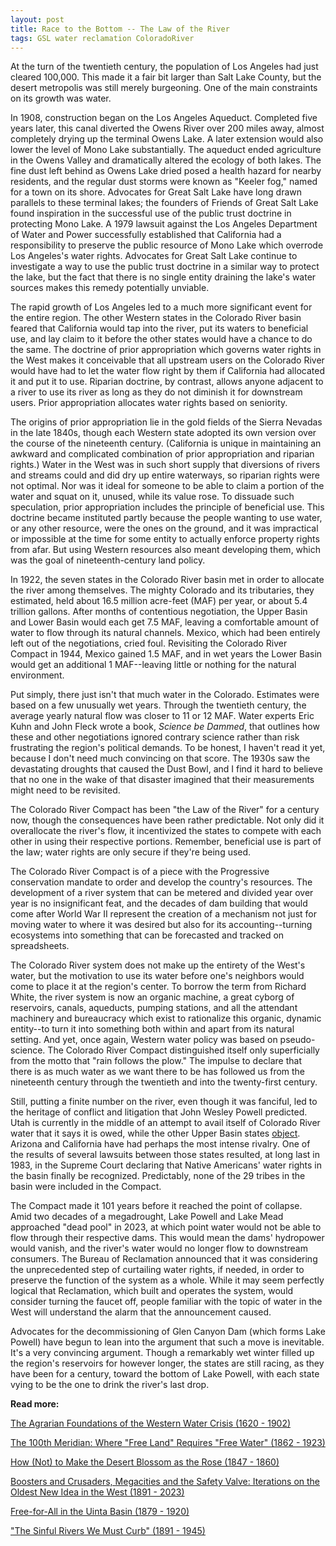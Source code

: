 ```yaml
---
layout: post
title: Race to the Bottom -- The Law of the River
tags: GSL water reclamation ColoradoRiver
---
```


At the turn of the twentieth century, the population of Los Angeles had just cleared 100,000. This made it a fair bit larger than Salt Lake County, but the desert metropolis was still merely burgeoning. One of the main constraints on its growth was water. 

In 1908, construction began on the Los Angeles Aqueduct. Completed five years later, this canal diverted the Owens River over 200 miles away, almost completely drying up the terminal Owens Lake. A later extension would also lower the level of Mono Lake substantially. The aqueduct ended agriculture in the Owens Valley and dramatically altered the ecology of both lakes. The fine dust left behind as Owens Lake dried posed a health hazard for nearby residents, and the regular dust storms were known as "Keeler fog," named for a town on its shore. Advocates for Great Salt Lake have long drawn parallels to these terminal lakes; the founders of Friends of Great Salt Lake found inspiration in the successful use of the public trust doctrine in protecting Mono Lake. A 1979 lawsuit against the Los Angeles Department of Water and Power successfully established that California had a responsibility to preserve the public resource of Mono Lake which overrode Los Angeles's water rights. Advocates for Great Salt Lake continue to investigate a way to use the public trust doctrine in a similar way to protect the lake, but the fact that there is no single entity draining the lake's water sources makes this remedy potentially unviable. 

The rapid growth of Los Angeles led to a much more significant event for the entire region. The other Western states in the Colorado River basin feared that California would tap into the river, put its waters to beneficial use, and lay claim to it before the other states would have a chance to do the same. The doctrine of prior appropriation which governs water rights in the West makes it conceivable that all upstream users on the Colorado River would have had to let the water flow right by them if California had allocated it and put it to use. Riparian doctrine, by contrast, allows anyone adjacent to a river to use its river as long as they do not diminish it for downstream users. Prior appropriation allocates water rights based on seniority. 

The origins of prior appropriation lie in the gold fields of the Sierra Nevadas in the late 1840s, though each Western state adopted its own version over the course of the nineteenth century. (California is unique in maintaining an awkward and complicated combination of prior appropriation and riparian rights.) Water in the West was in such short supply that diversions of rivers and streams could and did dry up entire waterways, so riparian rights were not optimal. Nor was it ideal for someone to be able to claim a portion of the water and squat on it, unused, while its value rose. To dissuade such speculation, prior appropriation includes the principle of beneficial use. This doctrine became instituted partly because the people wanting to use water, or any other resource, were the ones on the ground, and it was impractical or impossible at the time for some entity to actually enforce property rights from afar. But using Western resources also meant developing them, which was the goal of nineteenth-century land policy.

In 1922, the seven states in the Colorado River basin met in order to allocate the river among themselves. The mighty Colorado and its tributaries, they estimated, held about 16.5 million acre-feet (MAF) per year, or about 5.4 trillion gallons. After months of contentious negotiation, the Upper Basin and Lower Basin would each get 7.5 MAF, leaving a comfortable amount of water to flow through its natural channels. Mexico, which had been entirely left out of the negotiations, cried foul. Revisiting the Colorado River Compact in 1944, Mexico gained 1.5 MAF, and in wet years the Lower Basin would get an additional 1 MAF--leaving little or nothing for the natural environment. 

Put simply, there just isn't that much water in the Colorado. Estimates were based on a few unusually wet years. Through the twentieth century, the average yearly natural flow was closer to 11 or 12 MAF. Water experts Eric Kuhn and John Fleck wrote a book, *Science be Dammed*, that outlines how these and other negotiations ignored contrary science rather than risk frustrating the region's political demands. To be honest, I haven't read it yet, because I don't need much convincing on that score. The 1930s saw the devastating droughts that caused the Dust Bowl, and I find it hard to believe that no one in the wake of that disaster imagined that their measurements might need to be revisited.

The Colorado River Compact has been "the Law of the River" for a century now, though the consequences have been rather predictable. Not only did it overallocate the river's flow, it incentivized the states to compete with each other in using their respective portions. Remember, beneficial use is part of the law; water rights are only secure if they're being used. 

The Colorado River Compact is of a piece with the Progressive conservation mandate to order and develop the country's resources. The development of a river system that can be metered and divided year over year is no insignificant feat, and the decades of dam building that would come after World War II represent the creation of a mechanism not just for moving water to where it was desired but also for its accounting--turning ecosystems into something that can be forecasted and tracked on spreadsheets. 

The Colorado River system does not make up the entirety of the West's water, but the motivation to use its water before one's neighbors would come to place it at the region's center. To borrow the term from Richard White, the river system is now an organic machine, a great cyborg of reservoirs, canals, aqueducts, pumping stations, and all the attendant machinery and bureaucracy which exist to rationalize this organic, dynamic entity--to turn it into something both within and apart from its natural setting. And yet, once again, Western water policy was based on pseudo-science. The Colorado River Compact distinguished itself only superficially from the motto that "rain follows the plow." The impulse to declare that there is as much water as we want there to be has followed us from the nineteenth century through the twentieth and into the twenty-first century.

Still, putting a finite number on the river, even though it was fanciful, led to the heritage of conflict and litigation that John Wesley Powell predicted. Utah is currently in the middle of an attempt to avail itself of Colorado River water that it says it is owed, while the other Upper Basin states [object](https://www.sltrib.com/news/environment/2020/09/09/surrounding-states-bash/). Arizona and California have had perhaps the most intense rivalry. One of the results of several lawsuits between those states resulted, at long last in 1983, in the Supreme Court declaring that Native Americans' water rights in the basin finally be recognized. Predictably, none of the 29 tribes in the basin were included in the Compact. 

The Compact made it 101 years before it reached the point of collapse. Amid two decades of a megadrought, Lake Powell and Lake Mead approached "dead pool" in 2023, at which point water would not be able to flow through their respective dams. This would mean the dams' hydropower would vanish, and the river's water would no longer flow to downstream consumers. The Bureau of Reclamation announced that it was considering the unprecedented step of curtailing water rights, if needed, in order to preserve the function of the system as a whole. While it may seem perfectly logical that Reclamation, which built and operates the system, would consider turning the faucet off, people familiar with the topic of water in the West will understand the alarm that the announcement caused. 

Advocates for the decommissioning of Glen Canyon Dam (which forms Lake Powell) have begun to lean into the argument that such a move is inevitable. It's a very convincing argument. Though a remarkably wet winter filled up the region's reservoirs for however longer, the states are still racing, as they have been for a century, toward the bottom of Lake Powell, with each state vying to be the one to drink the river's last drop.

**Read more:**
<p></p>
<p><a href="https://natehousley.com/2023/11/25/Agrarian-Foundations.html">The Agrarian Foundations of the Western Water Crisis (1620 - 1902)</a>
<p></p><a href="https://natehousley.com/2023/12/03/100th-Meridian.html">The 100th Meridian: Where "Free Land" Requires "Free Water" (1862 - 1923)</a>
<p></p><a href="https://natehousley.com/2023/12/21/How-Not-to-Make-the-Desert-Blossom-as-the-Rose.html">How (Not) to Make the Desert Blossom as the Rose (1847 - 1860)</a>
<p><a href="https://natehousley.com/2024/01/10/Boosters-and-Crusaders.html">Boosters and Crusaders, Megacities and the Safety Valve: Iterations on the Oldest New Idea in the West (1891 - 2023)</a></p>
<p><a href="https://natehousley.com/2024/02/01/Free-for-All.html">Free-for-All in the Uinta Basin (1879 - 1920)</a>  
<p><a href="https://natehousley.com/2024/02/25/Sinful-Rivers-We-Must-Curb.html">"The Sinful Rivers We Must Curb" (1891 - 1945)</a></p>
